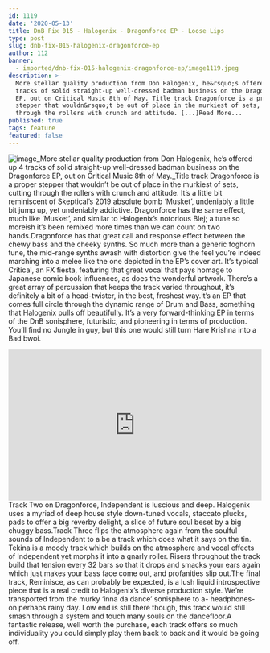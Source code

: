 ```yaml
---
id: 1119
date: '2020-05-13'
title: DnB Fix 015 - Halogenix - Dragonforce EP - Loose Lips
type: post
slug: dnb-fix-015-halogenix-dragonforce-ep
author: 112
banner:
  - imported/dnb-fix-015-halogenix-dragonforce-ep/image1119.jpeg
description: >-
  More stellar quality production from Don Halogenix, he&rsquo;s offered up 4
  tracks of solid straight-up well-dressed badman business on the Dragonforce
  EP, out on Critical Music 8th of May. Title track Dragonforce is a proper
  stepper that wouldn&rsquo;t be out of place in the murkiest of sets, cutting
  through the rollers with crunch and attitude. [...]Read More...
published: true
tags: feature
featured: false
---
```

![image](../imported/dnb-fix-015-halogenix-dragonforce-ep/image1119.jpeg)_More stellar quality production from Don Halogenix, he’s offered up 4 tracks of solid straight-up well-dressed badman business on the Dragonforce EP, out on Critical Music 8th of May._Title track Dragonforce is a proper stepper that wouldn’t be out of place in the murkiest of sets, cutting through the rollers with crunch and attitude. It’s a little bit reminiscent of Skeptical’s 2019 absolute bomb ‘Musket’, undeniably a little bit jump up, yet undeniably addictive. Dragonforce has the same effect, much like ‘Musket’, and similar to Halogenix’s notorious Blej; a tune so moreish it’s been remixed more times than we can count on two hands.Dragonforce has that great call and response effect between the chewy bass and the cheeky synths. So much more than a generic foghorn tune, the mid-range synths awash with distortion give the feel you’re indeed marching into a melee like the one depicted in the EP’s cover art. It’s typical Critical, an FX fiesta, featuring that great vocal that pays homage to Japanese comic book influences, as does the wonderful artwork. There’s a great array of percussion that keeps the track varied throughout, it’s definitely a bit of a head-twister, in the best, freshest way.It’s an EP that comes full circle through the dynamic range of Drum and Bass, something that Halogenix pulls off beautifully. It’s a very forward-thinking EP in terms of the DnB sonisphere, futuristic, and pioneering in terms of production. You’ll find no Jungle in guy, but this one would still turn Hare Krishna into a Bad bwoi.

<iframe width='100%' height='300' scrolling='no' frameborder='no' allow='autoplay' src='https://w.soundcloud.com/player/?url=https%3A//api.soundcloud.com/playlists/1045025989&color=%230e6e64&auto_play=false&hide_related=false&show_comments=true&show_user=true&show_reposts=false&show_teaser=true&visual=true'></iframe>Track Two on Dragonforce, Independent is luscious and deep. Halogenix uses a myriad of deep house style down-tuned vocals, staccato plucks, pads to offer a big reverby delight, a slice of future soul beset by a big chuggy bass.Track Three flips the atmosphere again from the soulful sounds of Independent to a be a track which does what it says on the tin. Tekina is a moody track which builds on the atmosphere and vocal effects of Independent yet morphs it into a gnarly roller. Risers throughout the track build that tension every 32 bars so that it drops and smacks your ears again which just makes your bass face come out, and profanities slip out.The final track, Reminisce, as can probably be expected, is a lush liquid introspective piece that is a real credit to Halogenix’s diverse production style. We’re transported from the murky ‘inna da dance’ sonisphere to a- headphones-on perhaps rainy day. Low end is still there though, this track would still smash through a system and touch many souls on the dancefloor.A fantastic release, well worth the purchase, each track offers so much individuality you could simply play them back to back and it would be going off.